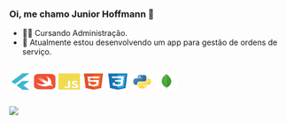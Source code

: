 ### Oi, me chamo Junior Hoffmann 👋

- 👨‍🎓 Cursando Administração.
- 🔭 Atualmente estou desenvolvendo um app para gestão de ordens de serviço.

<div style="display: inline_block"><br>
  <img align="center" alt="Junior-Flutter" height="30" width="40" src="https://raw.githubusercontent.com/devicons/devicon/master/icons/flutter/flutter-plain.svg">
  <img align="center" alt="Junior-Swift" height="30" width="40" src="https://raw.githubusercontent.com/devicons/devicon/master/icons/swift/swift-original.svg">
  <img align="center" alt="Junior-Js" height="30" width="40" src="https://raw.githubusercontent.com/devicons/devicon/master/icons/javascript/javascript-plain.svg">
  <img align="center" alt="Junior-HTML" height="30" width="40" src="https://raw.githubusercontent.com/devicons/devicon/master/icons/html5/html5-original.svg">
  <img align="center" alt="Junior-CSS" height="30" width="40" src="https://raw.githubusercontent.com/devicons/devicon/master/icons/css3/css3-original.svg">
  <img align="center" alt="Junior-Python" height="30" width="40" src="https://raw.githubusercontent.com/devicons/devicon/master/icons/python/python-original.svg">
  <img align="center" alt="Junior-MongoDB" height="30" width="40" src="https://raw.githubusercontent.com/devicons/devicon/master/icons/mongodb/mongodb-original.svg">
  

 ##

<div>
  <a href="https://instagram.com/juniorhoffmann" target="_blank"><img src="https://img.shields.io/badge/-Instagram-%23E4405F?style=for-the-badge&logo=instagram&logoColor=white" target="_blank"></a>  
</div>
